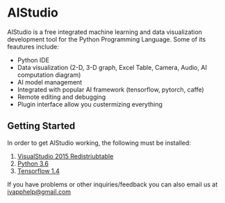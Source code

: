 # AIStudio
AIStudio is a free integrated machine learning and data visualization development tool for the Python Programming Language. Some of its feautures include:
- Python IDE
- Data visualization (2-D, 3-D graph, Excel Table, Camera, Audio, AI computation diagram)
- AI model management
- Integrated with popular AI framework (tensorflow, pytorch, caffe)
- Remote editing and debugging
- Plugin interface allow you custermizing everything

## Getting Started 
In order to get AIStudio working, the following must be installed:
1. [VisualStudio 2015 Redistriubtable](https://www.microsoft.com/en-us/download/details.aspx?id=48145)
2. [Python 3.6](https://www.python.org/downloads/release/python-362/)
3. [Tensorflow 1.4](https://www.tensorflow.org/install/install_windows)

If you have problems or other inquiries/feedback you can also email us at [ivapphelp@gmail.com](ivapphelp@gmail.com)
